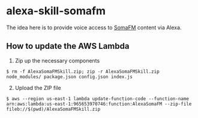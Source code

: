 # alexa-skill-somafm
The idea here is to provide voice access to [SomaFM](http://soma.fm) content via Alexa.

## How to update the AWS Lambda

1. Zip up the necessary components

  ```
  $ rm -f AlexaSomaFMSkill.zip; zip -r AlexaSomaFMSkill.zip node_modules/ package.json config.json index.js
  ```

2. Upload the ZIP file

  ```
  $ aws --region us-east-1 lambda update-function-code --function-name arn:aws:lambda:us-east-1:965653970746:function:AlexaSomaFM --zip-file fileb://$(pwd)/AlexaSomaFMSkill.zip 
  ```
